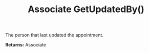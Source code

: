 ﻿---
uid: crmscript_ref_NSBlobEntity_GetUpdatedBy
title: Associate GetUpdatedBy()
intellisense: NSBlobEntity.GetUpdatedBy
keywords: NSBlobEntity, GetUpdatedBy
so.topic: reference
---

The person that last updated the appointment.

**Returns:** Associate


